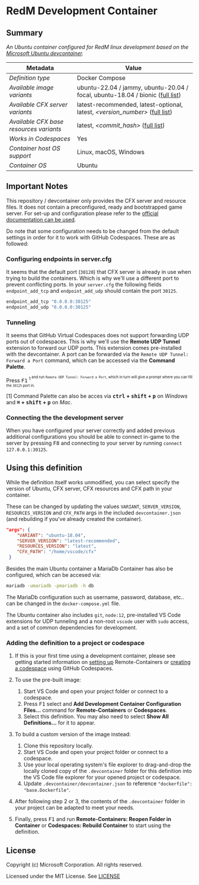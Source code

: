 # RedM Development Container

## Summary

*An Ubuntu container configured for RedM linux development based on the [Microsoft Ubuntu devcontainer](https://github.com/microsoft/vscode-dev-containers/tree/main/containers/ubuntu).*

| Metadata | Value |  
|----------|-------|
| *Definition type* | Docker Compose |
| *Available image variants* | ubuntu-22.04 / jammy, ubuntu-20.04 / focal, ubuntu-18.04 / bionic ([full list](https://mcr.microsoft.com/v2/vscode/devcontainers/base/tags/list)) |
| *Available CFX server variants* | latest-recommended, latest-optional, latest, *<version_number>* ([full list](https://runtime.fivem.net/artifacts/fivem/build_proot_linux/master/)) |
| *Available CFX base resources variants* | latest, *<commit_hash>* ([full list](https://github.com/citizenfx/cfx-server-data/commits/master)) |
| *Works in Codespaces* | Yes |
| *Container host OS support* | Linux, macOS, Windows |
| *Container OS* | Ubuntu |

## Important Notes

This repository / devcontainer only provides the CFX server and resource files. It does not contain a preconfigured, ready and bootstrapped game server. For set-up and configuration please refer to the [official documentation can be used](https://docs.fivem.net/docs/server-manual/setting-up-a-server-vanilla/#linux).

Do note that some configuration needs to be changed from the default settings in order for it to work with GitHub Codespaces. These are as followed:

### Configuring endpoints in server.cfg

It seems that the default port (`30120`) that CFX server is already in use when trying to build the containers. Which is why we'll use a different port to prevent conflicting ports. In your `server.cfg` the following fields `endpoint_add_tcp` and `endpoint_add_udp` should contain the port `30125`.

```c
endpoint_add_tcp "0.0.0.0:30125"
endpoint_add_udp "0.0.0.0:30125"
```
### Tunneling 

It seems that GitHub Virtual Codespaces does not support forwarding UDP ports out of codespaces. This is why we'll use the **Remote UDP Tunnel** extension to forward our UDP ports. This extension comes pre-installed with the devcontainer. A port can be forwarded via the `Remote UDP Tunnel: Forward a Port` command, which can be accessed via the **Command Palette**. 

Press <kbd>F1</kbd><sup> 1<sup> and run `Remote UDP Tunnel: Forward a Port`, which in turn will give a prompt where you can fill the `30125` port in.

[1] Command Palette can also be acces via **<kbd>ctrl</kbd> + <kbd>shift</kbd> + <kbd>p</kbd>** on *Windows* and **<kbd>⌘</kbd> + <kbd>shift</kbd> + <kbd>p</kbd>** on *Mac*.

### Connecting the the development server

When you have configured your server correctly and added previous additional configurations you should be able to connect in-game to the server by pressing <kbd>F8</kbd> and connecting to your server by running `connect 127.0.0.1:30125`.

## Using this definition

While the definition itself works unmodified, you can select specify the version of Ubuntu, CFX server, CFX resources and CFX path in your container. 

These can be changed by updating the values `VARIANT`, `SERVER_VERSION`, `RESOURCES_VERSION` and `CFX_PATH` args in the included `devcontainer.json` (and rebuilding if you've already created the container).


```json
"args": { 
    "VARIANT": "ubuntu-18.04",
    "SERVER_VERSION": "latest-recommended",
    "RESOURCES_VERSION": "latest",
    "CFX_PATH": "/home/vscode/cfx"
 }
```

Besides the main Ubuntu container a MariaDb Container has also be configured, which can be accesed via:

```bash
mariadb -umariadb -pmariadb -h db
```
The MariaDb configuration such as username, password, database, etc.. can be changed in the `docker-compose.yml` file.

The Ubuntu container also includes `git`, `node:12`, pre-installed VS Code extensions for UDP tunneling and a non-root `vscode` user with `sudo` access, and a set of common dependencies for development.

### Adding the definition to a project or codespace

1. If this is your first time using a development container, please see getting started information on [setting up](https://aka.ms/vscode-remote/containers/getting-started) Remote-Containers or [creating a codespace](https://aka.ms/ghcs-open-codespace) using GitHub Codespaces.

2. To use the pre-built image:
   1. Start VS Code and open your project folder or connect to a codespace.
   2. Press <kbd>F1</kbd> select and **Add Development Container Configuration Files...** command for **Remote-Containers** or **Codespaces**.
   4. Select this definition. You may also need to select **Show All Definitions...** for it to appear.

3. To build a custom version of the image instead:
   1. Clone this repository locally.
   2. Start VS Code and open your project folder or connect to a codespace.
   3. Use your local operating system's file explorer to drag-and-drop the locally cloned copy of the `.devcontainer` folder for this definition into the VS Code file explorer for your opened project or codespace.
   4. Update `.devcontainer/devcontainer.json` to reference `"dockerfile": "base.Dockerfile"`.

4. After following step 2 or 3, the contents of the `.devcontainer` folder in your project can be adapted to meet your needs.

5. Finally, press <kbd>F1</kbd> and run **Remote-Containers: Reopen Folder in Container** or **Codespaces: Rebuild Container** to start using the definition.

## License

Copyright (c) Microsoft Corporation. All rights reserved.

Licensed under the MIT License. See [LICENSE](https://github.com/microsoft/vscode-dev-containers/blob/main/LICENSE)
